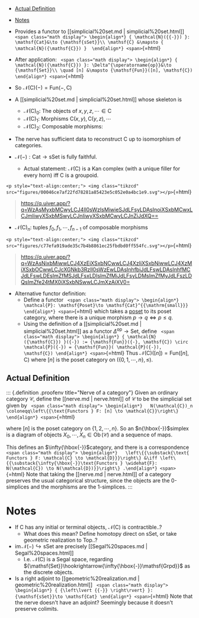 -   [Actual Definition](#actual-definition)
-   [Notes](#notes)














-   Provides a functor to [[simplicial%20set.md | simplicial%20set.html]] `
    <span class="math display">
    \begin{align*}
    { \mathcal{N}({{-}}) }: \mathsf{Cat}&\to {\mathsf{sSet}}\\
    \mathsf{C} &\mapsto { \mathcal{N}({\mathsf{C}}) } 
    \end{align*}
    <span>`{=html}
-   After application: `
    <span class="math display">
    \begin{align*}
    { \mathcal{N}({\mathsf{C}}) }: \Delta^{\operatorname{op}}&\to {\mathsf{Set}}\\ \quad
    [n] &\mapsto {\mathsf{Fun}}([n], \mathsf{C})
    \end{align*}
    <span>`{=html}
-   So ${ \mathcal{N}({\mathsf{C}}) }({-}) = {\mathsf{Fun}}({-}, \mathsf{C})$
-   A [[simplicial%20set.md | simplicial%20set.html]] whose skeleton is
    -   ${ \mathcal{N}({\mathsf{C}}) }_0$: The objects of $x,y,z,\cdots \in \mathsf{C}$
    -   ${ \mathcal{N}({\mathsf{C}}) }_1$: Morphisms $\mathsf{C}(x, y), \mathsf{C}(y, z), \cdots$
    -   ${ \mathcal{N}({\mathsf{C}}) }_2$: Composable morphisms:
-   The nerve has sufficient data to reconstruct $\mathsf{C}$ up to isomorphism of categories.
-   ${ \mathcal{N}({{-}}) }: \mathsf{Cat}\to {\mathsf{sSet}}$ is fully faithful.
    -   Actual statement: ${ \mathcal{N}({\mathsf{C}}) }$ is a Kan complex (with a unique filler for every horn) iff $\mathsf{C}$ is a groupoid.

`<p style="text-align:center;"> <img class="tikzcd" src="figures/00046ce7af22fd78281a85423e5c052e0a4bc1e9.svg"></p>`{=html}

> <https://q.uiver.app/?q=WzAsMyxbMCwyLCJ4Il0sWzIsMiwieSJdLFsyLDAsInoiXSxbMCwxLCJmIiwyXSxbMSwyLCJnIiwyXSxbMCwyLCJnZiJdXQ==>

-   ${ \mathcal{N}({\mathsf{C}}) }_n$: tuples $f_0, f_1, \cdots, f_{n-1}$ of composable morphisms

`<p style="text-align:center;"> <img class="tikzcd" src="figures/c77efa919ade35c7b4b8861ec25fbdbd0ff554fc.svg"></p>`{=html}

> <https://q.uiver.app/?q=WzAsNixbMiwwLCJ4XzEiXSxbNCwwLCJ4XzIiXSxbNiwwLCJ4XzMiXSxbOCwwLCJcXGNkb3RzIl0sWzEwLDAsInhfbiJdLFswLDAsInhfMCJdLFswLDEsImZfMSJdLFsxLDIsImZfMiJdLFsyLDMsImZfMyJdLFszLDQsImZfe24tMX0iXSxbNSwwLCJmXzAiXV0=>

-   Alternative functor definition:
    -   Define a functor `
        <span class="math display">
        \begin{align*}
        \mathcal{P}: \mathsf{Poset}\to \mathsf{Cat}^{{\mathrm{small}}}
        \end{align*}
        <span>`{=html} which takes a [poset](poset) to its poset category, where there is a unique morphism $p\to q \iff p\leq q$.
    -   Using the definition of a [[simplicial%20set.md | simplicial%20set.html]] as a functor $\Delta^{\operatorname{op}}\to {\mathsf{Set}}$, define `
        <span class="math display">
        \begin{align*}
        { \mathcal{N}({\mathsf{C}}) }({-}) := {\mathsf{Fun}}({-}, \mathsf{C}) \circ \mathcal{P}({-}) = {\mathsf{Fun}}( \mathcal{P}({-}), \mathsf{C})
        \end{align*}
        <span>`{=html} Thus ${ \mathcal{N}({\mathsf{C}}) }([n]) = {\mathsf{Fun}}([n], \mathsf{C})$ where $[n]$ is the poset category on $(\left\{{0, 1, \cdots, n}\right\}, \leq)$.

## Actual Definition

::: {.definition .proofenv title="Nerve of a category"}
Given an ordinary category $\mathcal{C}$, define the [[nerve.md | nerve.html]] of $\mathcal{C}$ to be the simplicial set given by `
<span class="math display">
\begin{align*}  
N(\mathcal{C})_n \coloneqq\left\{{\text{Functors } F: [n] \to \mathcal{C}}\right\}
\end{align*}
<span>`{=html}

where $[n]$ is the poset category on $\left\{{1, 2, \cdots, n}\right\}$. So an $n{\hbox{-}}$simplex is a diagram of objects $X_0, \cdots, X_n \in {\operatorname{Ob}}(\mathcal{C})$ and a sequence of maps.

This defines an $\infty{\hbox{-}}$category, and there is a correspondence `
<span class="math display">
\begin{align*}  
\left\{{\substack{\text{ Functors } F: \mathcal{C} \to \mathcal{D}}}\right\}
&\iff
\left\{{\substack{\infty{\hbox{-}}\text{Functors } \widehat{F}: N(\mathcal{C}) \to N(\mathcal{D})}}\right\}
.\end{align*}
<span>`{=html} Note that taking the [[nerve.md | nerve.html]] of a category preserves the usual categorical structure, since the objects are the 0-simplices and the morphisms are the 1-simplices.
:::

# Notes

-   If $\mathsf{C}$ has any initial or terminal objects, ${ \mathcal{N}({\mathsf{C}}) }$ is contractible..?
    -   What does this mean? Define homotopy direct on ${\mathsf{sSet}}$, or take geometric realization to ${\mathsf{Top}}$..?
-   $\operatorname{im}{ \mathcal{N}({{-}}) } \hookrightarrow{\mathsf{sSet}}$ are precisely [[Segal%20spaces.md | Segal%20spaces.html]]
    -   I.e. ${ \mathcal{N}({\mathsf{C}}) }$ is a Segal space, regarding ${\mathsf{Set}}\hookrightarrow{\infty{\hbox{-}}\mathsf{Grpd}}$ as the discrete objects.
-   Is a right adjoint to [[geometric%20realization.md | geometric%20realization.html]] `
    <span class="math display">
    \begin{align*}
    { {\left\lvert {{-}} \right\rvert} }: {\mathsf{sSet}}\to \mathsf{Cat}
    \end{align*}
    <span>`{=html} Note that the nerve doesn't have an adjoint? Seemingly because it doesn't preserve colimits.
